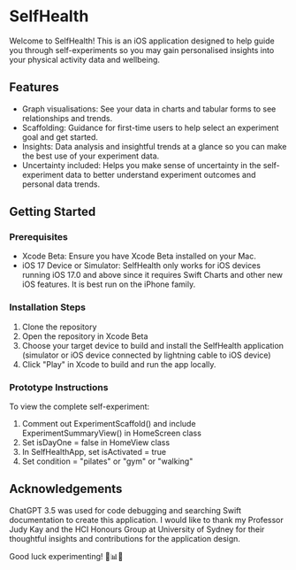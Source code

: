 # SelfHealth
Welcome to SelfHealth! This is an iOS application designed to help guide you through self-experiments so you may gain personalised insights into your physical activity data and wellbeing.

## Features
- Graph visualisations: See your data in charts and tabular forms to see relationships and trends.
- Scaffolding: Guidance for first-time users to help select an experiment goal and get started.
- Insights: Data analysis and insightful trends at a glance so you can make the best use of your experiment data.
- Uncertainty included: Helps you make sense of uncertainty in the self-experiment data to better understand experiment outcomes and personal data trends.

## Getting Started
### Prerequisites
- Xcode Beta: Ensure you have Xcode Beta installed on your Mac. 
- iOS 17 Device or Simulator: SelfHealth only works for iOS devices running iOS 17.0 and above since it requires Swift Charts and other new iOS features. It is best run on the iPhone family.

### Installation Steps
1. Clone the repository
2. Open the repository in Xcode Beta
3. Choose your target device to build and install the SelfHealth application (simulator or iOS device connected by lightning cable to iOS device)
4. Click "Play" in Xcode to build and run the app locally.

### Prototype Instructions
To view the complete self-experiment:
1. Comment out ExperimentScaffold() and include ExperimentSummaryView() in HomeScreen class
2. Set isDayOne = false in HomeView class
3. In SelfHealthApp, set isActivated = true
4. Set condition = "pilates" or "gym" or "walking"

## Acknowledgements
ChatGPT 3.5 was used for code debugging and searching Swift documentation to create this application. I would like to thank my Professor Judy Kay and the HCI Honours Group at University of Sydney for their thoughtful insights and contributions for the application design.

Good luck experimenting! 🧪📊✨

